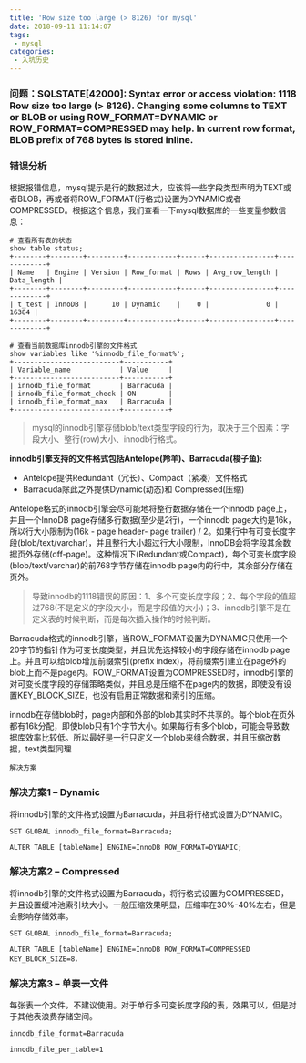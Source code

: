 ```yaml
---
title: 'Row size too large (> 8126) for mysql'
date: 2018-09-11 11:14:07
tags:
 - mysql
categories:
 - 入坑历史
---
```


### 问题：SQLSTATE[42000]: Syntax error or access violation: 1118 Row size too large (> 8126). Changing some columns to TEXT or BLOB or using ROW_FORMAT=DYNAMIC or ROW_FORMAT=COMPRESSED may help. In current row format, BLOB prefix of 768 bytes is stored inline.

### 错误分析
根据报错信息，mysql提示是行的数据过大，应该将一些字段类型声明为TEXT或者BLOB，再或者将ROW_FORMAT(行格式)设置为DYNAMIC或者COMPRESSED。根据这个信息，我们查看一下mysql数据库的一些变量参数信息：
```
# 查看所有表的状态
show table status;
+--------+--------+---------+------------+------+----------------+-------------+
| Name   | Engine | Version | Row_format | Rows | Avg_row_length | Data_length |
+--------+--------+---------+------------+------+----------------+-------------+
| t_test | InnoDB |      10 | Dynamic    |    0 |              0 |       16384 |
+--------+--------+---------+------------+------+----------------+-------------+

# 查看当前数据库innodb引擎的文件格式
show variables like '%innodb_file_format%';
+--------------------------+-----------+
| Variable_name            | Value     |
+--------------------------+-----------+
| innodb_file_format       | Barracuda |
| innodb_file_format_check | ON        |
| innodb_file_format_max   | Barracuda |
+--------------------------+-----------+
```
<!--more-->
> mysql的innodb引擎存储blob/text类型字段的行为，取决于三个因素：字段大小、整行(row)大小、innodb行格式。


**innodb引擎支持的文件格式包括Antelope(羚羊)、Barracuda(梭子鱼):**
  - Antelope提供Redundant（冗长）、Compact（紧凑）文件格式
  - Barracuda除此之外提供Dynamic(动态)和 Compressed(压缩)
  
Antelope格式的innodb引擎会尽可能地将整行数据存储在一个innodb page上，并且一个InnoDB page存储多行数据(至少是2行)，一个innodb page大约是16k，所以行大小限制为(16k - page header- page trailer) / 2。如果行中有可变长度字段(blob/text/varchar)，并且整行大小超过行大小限制，InnoDB会将字段其余数据页外存储(off-page)。这种情况下(Redundant或Compact)，每个可变长度字段(blob/text/varchar)的前768字节存储在innodb page内的行中，其余部分存储在页外。

> 导致innodb的1118错误的原因：1、多个可变长度字段；2、每个字段的值超过768(不是定义的字段大小，而是字段值的大小)；3、innodb引擎不是在定义表的时候判断，而是每次插入操作的时候判断。

Barracuda格式的innodb引擎，当ROW_FORMAT设置为DYNAMIC只使用一个20字节的指针作为可变长度类型，并且优先选择较小的字段存储在innodb page上。并且可以给blob增加前缀索引(prefix index)，将前缀索引建立在page外的blob上而不是page内。ROW_FORMAT设置为COMPRESSED时，innodb引擎的对可变长度字段的存储策略类似，并且总是压缩不在page内的数据，即使没有设置KEY_BLOCK_SIZE，也没有启用正常数据和索引的压缩。

innodb在存储blob时，page内部和外部的blob其实时不共享的。每个blob在页外都有16k分配，即使blob只有1个字节大小。如果每行有多个blob，可能会导致数据库效率比较低。所以最好是一行只定义一个blob来组合数据，并且压缩改数据，text类型同理

`解决方案`

### 解决方案1 – Dynamic
将innodb引擎的文件格式设置为Barracuda，并且将行格式设置为DYNAMIC。

```
SET GLOBAL innodb_file_format=Barracuda;

ALTER TABLE [tableName] ENGINE=InnoDB ROW_FORMAT=DYNAMIC;

```


### 解决方案2 – Compressed
将innodb引擎的文件格式设置为Barracuda，将行格式设置为COMPRESSED，并且设置缓冲池索引块大小。一般压缩效果明显，压缩率在30%-40%左右，但是会影响存储效率。

```
SET GLOBAL innodb_file_format=Barracuda;

ALTER TABLE [tableName] ENGINE=InnoDB ROW_FORMAT=COMPRESSED KEY_BLOCK_SIZE=8，

```

### 解决方案3 – 单表一文件
每张表一个文件，不建议使用。对于单行多可变长度字段的表，效果可以，但是对于其他表浪费存储空间。
```
innodb_file_format=Barracuda

innodb_file_per_table=1
```